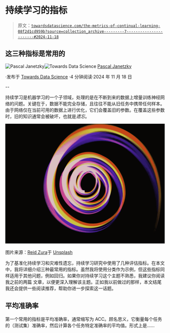 # 持续学习的指标

> 原文：[`towardsdatascience.com/the-metrics-of-continual-learning-08f2d1cd959b?source=collection_archive---------7-----------------------#2024-11-18`](https://towardsdatascience.com/the-metrics-of-continual-learning-08f2d1cd959b?source=collection_archive---------7-----------------------#2024-11-18)

## 这三种指标是常用的

[](https://pascaljanetzky.medium.com/?source=post_page---byline--08f2d1cd959b--------------------------------)![Pascal Janetzky](https://pascaljanetzky.medium.com/?source=post_page---byline--08f2d1cd959b--------------------------------)[](https://towardsdatascience.com/?source=post_page---byline--08f2d1cd959b--------------------------------)![Towards Data Science](https://towardsdatascience.com/?source=post_page---byline--08f2d1cd959b--------------------------------) [Pascal Janetzky](https://pascaljanetzky.medium.com/?source=post_page---byline--08f2d1cd959b--------------------------------)

·发布于 [Towards Data Science](https://towardsdatascience.com/?source=post_page---byline--08f2d1cd959b--------------------------------) ·4 分钟阅读·2024 年 11 月 18 日

--

持续学习是机器学习的一个子领域，处理的是在不断到来的数据上增量训练神经网络的问题。关键在于，数据不能完全存储，且往往不能从旧任务中携带任何样本。由于网络仅在当前可用的数据上进行优化，它们会覆盖旧的参数。在覆盖这些参数时，旧的知识通常会被破坏，也就是*遗忘*。

![](img/d654e321d3c7cdaa4d036a2843b03d45.png)

图片来源：[Reid Zura](https://unsplash.com/@reidzura?utm_source=medium&utm_medium=referral)于 [Unsplash](https://unsplash.com/?utm_source=medium&utm_medium=referral)

为了基准化持续学习和灾难性遗忘，持续学习研究中使用了几种评估指标。在本文中，我将详细介绍三种最常用的指标。虽然我将使用分类作为示例，但这些指标同样适用于其他问题，例如回归。如果你对持续学习这个主题不熟悉，我建议你阅读我之前的两篇 文章，以便更深入理解该主题。正如我以前做过的那样，本文结尾我还会提供一些阅读推荐，帮助你进一步探索这一话题。

## 平均准确率

第一个常用的指标是平均准确率，通常缩写为 ACC。顾名思义，它衡量每个任务的（测试集）准确率，然后计算各个任务特定准确率的平均值。形式上是……
